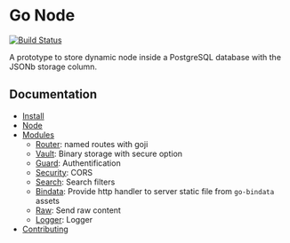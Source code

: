 Go Node
=======

[![Build Status](https://travis-ci.org/rande/gonode.svg?branch=master)](https://travis-ci.org/rande/gonode)

A prototype to store dynamic node inside a PostgreSQL database with the JSONb storage column.

Documentation
-------------
 
 * [Install](docs/install.md)
 * [Node](docs/node.md)
 * [Modules](docs/modules)
    * [Router](docs/modules/router.md): named routes with goji
    * [Vault](docs/modules/vault.md): Binary storage with secure option
    * [Guard](docs/modules/guard.md): Authentification
    * [Security](docs/modules/security.md): CORS
    * [Search](docs/modules/search.md): Search filters
    * [Bindata](docs/modules/bindata.md): Provide http handler to server static file from ``go-bindata`` assets
    * [Raw](docs/modules/raw.md): Send raw content
    * [Logger](docs/modules/logger.md): Logger
 * [Contributing](docs/contributing.md)